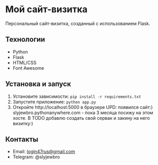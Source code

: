 # Мой сайт-визитка

Персональный сайт-визитка, созданный с использованием Flask.

## Технологии
- Python
- Flask
- HTML/CSS
- Font Awesome

## Установка и запуск
1. Установите зависимости: `pip install -r requirements.txt`
2. Запустите приложение: `python app.py`
3. Откройте http://localhost:5000 в браузере
UPD: появился сайт:)
slyjewbro.pythonanywhere.com - пока 3 месяца посижу на этом хосте. В TODO добавлю создать свой сервак и закину на него визитку:)
## Контакты
- Email: login47rus@gmail.com
- Telegram: @slyjewbro
